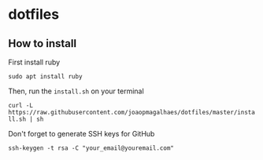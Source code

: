 # dotfiles

## How to install

First install ruby

`sudo apt install ruby`

Then, run the `install.sh` on your terminal

`curl -L https://raw.githubusercontent.com/joaopmagalhaes/dotfiles/master/install.sh | sh`

Don't forget to generate SSH keys for GitHub

`ssh-keygen -t rsa -C "your_email@youremail.com"`